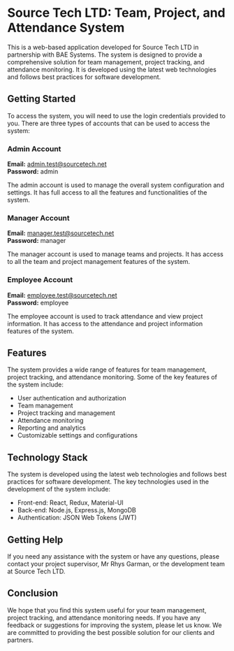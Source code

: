 # Source Tech LTD: Team, Project, and Attendance System

This is a web-based application developed for Source Tech LTD in partnership with BAE Systems. The system is designed to provide a comprehensive solution for team management, project tracking, and attendance monitoring. It is developed using the latest web technologies and follows best practices for software development.

## Getting Started

To access the system, you will need to use the login credentials provided to you. There are three types of accounts that can be used to access the system:

### **Admin Account**

**Email:** admin.test@sourcetech.net  
**Password:** admin  

The admin account is used to manage the overall system configuration and settings. It has full access to all the features and functionalities of the system.

### **Manager Account**

**Email:** manager.test@sourcetech.net  
**Password:** manager  

The manager account is used to manage teams and projects. It has access to all the team and project management features of the system.

### **Employee Account**

**Email:** employee.test@sourcetech.net  
**Password:** employee  

The employee account is used to track attendance and view project information. It has access to the attendance and project information features of the system.

## Features

The system provides a wide range of features for team management, project tracking, and attendance monitoring. Some of the key features of the system include:

- User authentication and authorization
- Team management
- Project tracking and management
- Attendance monitoring
- Reporting and analytics
- Customizable settings and configurations

## Technology Stack

The system is developed using the latest web technologies and follows best practices for software development. The key technologies used in the development of the system include:

- Front-end: React, Redux, Material-UI
- Back-end: Node.js, Express.js, MongoDB
- Authentication: JSON Web Tokens (JWT)

## Getting Help

If you need any assistance with the system or have any questions, please contact your project supervisor, Mr Rhys Garman, or the development team at Source Tech LTD.

## Conclusion

We hope that you find this system useful for your team management, project tracking, and attendance monitoring needs. If you have any feedback or suggestions for improving the system, please let us know. We are committed to providing the best possible solution for our clients and partners.
